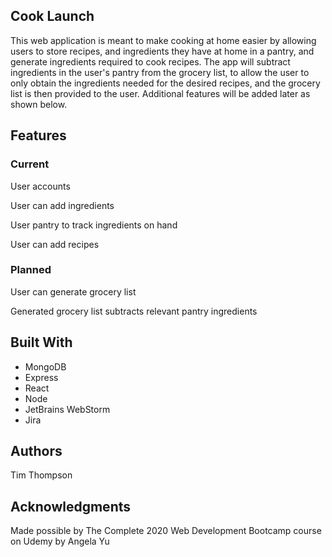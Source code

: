 <h2>Cook Launch</h2>
<p>This web application is meant to make cooking at home easier by allowing users to store recipes, and ingredients they have at home in a pantry, and generate ingredients required to cook recipes. The app will subtract ingredients in the user's pantry from the grocery list, to allow the user to only obtain the ingredients needed for the desired recipes, and the grocery list is then provided to the user. Additional features will be added later as shown below.</p>

<h2>Features</h2>
<h3>Current</h3>
<p>User accounts</p>
<p>User can add ingredients</p>
<p>User pantry to track ingredients on hand</p>
<p>User can add recipes</p>
<h3>Planned</h3>
<p>User can generate grocery list</p>
<p>Generated grocery list subtracts relevant pantry ingredients</p>

<h2>Built With</h2>
  <ul>
    <li>MongoDB
    <li>Express
    <li>React
    <li>Node
      <li>JetBrains WebStorm
        <li>Jira
  </ul>

<h2>Authors</h2>
<p>Tim Thompson</p>

<h2>Acknowledgments</h2>
<p>Made possible by The Complete 2020 Web Development Bootcamp course on Udemy by Angela Yu</p>
